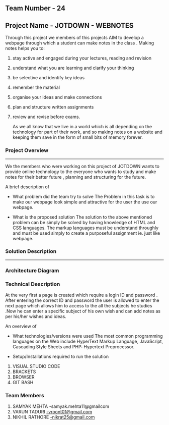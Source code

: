 ## Team Number  - 24  
## Project Name - JOTDOWN - WEBNOTES 

Through this project we members of this projects AIM to develop a webpage through which a student can make notes in the class .
Making notes helps you to:
 1. stay active and engaged during your lectures, reading and revision
 2. understand what you are learning and clarify your thinking
 3. be selective and identify key ideas
 4. remember the material
 5. organise your ideas and make connections
 6. plan and structure written assignments
 7. review and revise before exams.
            
     As we all know that we live in a world which is all depending on the technology for part of their work, and so making notes on a website and keeping them save in the form of small bits of memory forever.  


### Project Overview
------------------------------------
 We the members who were working on this project of JOTDOWN wants to provide online technology to the everyone who wants to study and make notes for their better future ,
 planning and structuring for the future.

A brief description of 
* What problem did the team try to solve
  The Problem in this task is to make our webpage look simple and attractive for the user the use our webpage.   

* What is the proposed solution
  The solution to the above mentioned problem can be simply be solved by having knowledge of HTML and CSS languages. The markup languages must be understand throughly and must be used simply to create a purposeful assignment ie. just like webpage.
### Solution Description 
----------------------------------
### Architecture Diagram 

### Technical Description
  At the very first a page is created which require a login ID and password . After entering the correct ID and password the user is allowed to enter the next page which allows him to access to the all the subjects he studies .Now he can enter a specific subject of his own wish and can add notes as per his/her wishes and ideas.

An overview of 
  * What technologies/versions were used
  The most common programming languages on the Web include HyperText Markup Language, JavaScript, Cascading Style Sheets and PHP: Hypertext Preprocessor.

  * Setup/Installations required to run the solution
  1. VISUAL STUDIO CODE
  2. BRACKETS 
  3. BROWSER 
  4. GIT BASH
 
 ### Team Members
1. SAMYAK MEHTA     -samyak.mehta11@gmailcom       
2. VARUN TADURI     -vroont01@gmail.com           
3. NIKHIL RATHORE   -nikrat25@gmail.com           
